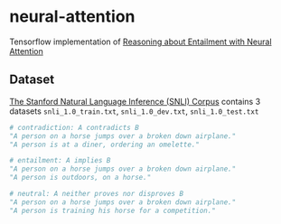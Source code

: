 # neural-attention
Tensorflow implementation of [Reasoning about Entailment with Neural Attention](https://arxiv.org/abs/1509.06664)


## Dataset
[The Stanford Natural Language Inference (SNLI) Corpus](https://nlp.stanford.edu/projects/snli/)
contains 3 datasets `snli_1.0_train.txt`, `snli_1.0_dev.txt`, `snli_1.0_test.txt`

```python
# contradiction: A contradicts B
"A person on a horse jumps over a broken down airplane."
"A person is at a diner, ordering an omelette."

# entailment: A implies B
"A person on a horse jumps over a broken down airplane."
"A person is outdoors, on a horse."

# neutral: A neither proves nor disproves B
"A person on a horse jumps over a broken down airplane."
"A person is training his horse for a competition."
```
